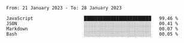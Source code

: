 <!--START_SECTION:waka-->

```text
From: 21 January 2023 - To: 28 January 2023

JavaScript                   █████████████████████████   99.46 %
JSON                         ░░░░░░░░░░░░░░░░░░░░░░░░░   00.41 %
Markdown                     ░░░░░░░░░░░░░░░░░░░░░░░░░   00.07 %
Bash                         ░░░░░░░░░░░░░░░░░░░░░░░░░   00.05 %
```

<!--END_SECTION:waka-->

